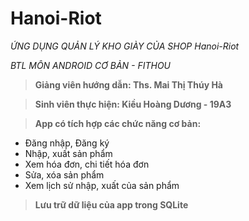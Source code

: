 # Hanoi-Riot
*ỨNG DỤNG QUẢN LÝ KHO GIÀY CỦA SHOP Hanoi-Riot*

*BTL MÔN ANDROID CƠ BẢN - FITHOU*
> **Giảng viên hướng dẫn: Ths. Mai Thị Thúy Hà**

> **Sinh viên thực hiện: Kiều Hoàng Dương - 19A3**

> **App có tích hợp các chức năng cơ bản:**
- Đăng nhập, Đăng ký
- Nhập, xuất sản phẩm
- Xem hóa đơn, chi tiết hóa đơn
- Sửa, xóa sản phẩm
- Xem lịch sử nhập, xuất của sản phẩm

> **Lưu trữ dữ liệu của app trong SQLite**


